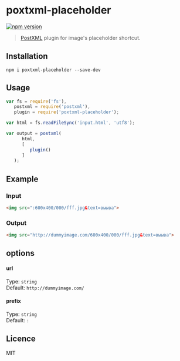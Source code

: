 # poxtxml-placeholder
[![npm version][npm-image]][npm-url]

> [PostXML] plugin for image's placeholder shortcut.

## Installation
`npm i poxtxml-placeholder --save-dev`

## Usage
```js
var fs = require('fs'),
   postxml = require('postxml'),
   plugin = require('poxtxml-placeholder');

var html = fs.readFileSync('input.html', 'utf8');

var output = postxml(
      html,
      [
         plugin()
      ]
   );
```

## Example

### Input
```html
<img src=":600x400/000/fff.jpg&text=выыва">
```

### Output
```html
<img src="http://dummyimage.com/600x400/000/fff.jpg&text=выыва">
```

## options

#### url
Type: `string` <br>
Default: `http://dummyimage.com/`

#### prefix
Type: `string` <br>
Default: `:`

## Licence
MIT

[PostXML]: https://github.com/postxml/postxml

[npm-url]: https://www.npmjs.org/package/poxtxml-placeholder
[npm-image]: http://img.shields.io/npm/v/poxtxml-placeholder.svg?style=flat-square
